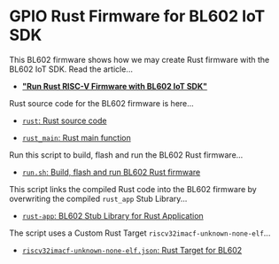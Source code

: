 # GPIO Rust Firmware for BL602 IoT SDK

This BL602 firmware shows how we may create Rust firmware with the BL602 IoT SDK. Read the article...

-   [__"Run Rust RISC-V Firmware with BL602 IoT SDK"__](https://lupyuen.github.io/articles/rust)

Rust source code for the BL602 firmware is here...

- [`rust`: Rust source code](rust)

- [`rust_main`: Rust main function](rust/src/lib.rs)

Run this script to build, flash and run the BL602 Rust firmware...

- [`run.sh`: Build, flash and run BL602 Rust firmware](run.sh)

This script links the compiled Rust code into the BL602 firmware by overwriting the compiled `rust_app` Stub Library...

- [`rust-app`: BL602 Stub Library for Rust Application](../../components/3rdparty/rust-app)

The script uses a Custom Rust Target `riscv32imacf-unknown-none-elf`...

- [`riscv32imacf-unknown-none-elf.json`: Rust Target for BL602](riscv32imacf-unknown-none-elf.json)
